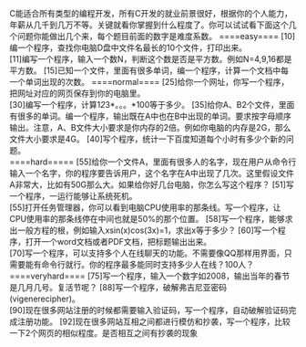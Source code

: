 C能适合所有类型的编程开发，所有C开发的就业前景很好，根据你的个人能力，年薪从几千到几万不等。关键就看你掌握到什么程度了。你可以试试看下面这个几个问题你能做出几个来，每个题目前面的数字是难度系数。
====easy====
[10]编一个程序，查找你电脑D盘中文件名最长的10个文件，打印出来。  
[11]编写一个程序，输入一个数N，判断这个数是否是平方数。例如N=4,9,16都是平方数。
[15]已知一个文件，里面有很多单词，编一个程序，计算一个文档中每一个单词出现的次数。
====normal====
[25]给你一个网址，你写一个程序，把网址对应的网页保存到你的电脑里。  
[30]编写一个程序，计算1*2*3*。。。*100等于多少。
[35]给你A、B2个文件，里面有很多的单词。编一个程序，输出既在A中也在B中出现的单词。要求按字母顺序输出。注意，A、B文件大小要求是你内存的2倍。例如你电脑的内存是2G，那么文件大小要求是4G。
[40]写个程序，统计一下百度知道每个小时有多少个新的问题。  
====hard=====
[55]给你一个文件A，里面有很多人的名字，现在用户从命令行输入一个名字，你的程序要告诉用户，这个名字在A中出现了几次。这里假设文件A非常大，比如有50G那么大。如果给你好几台电脑，你怎么写这个程序？
[51]写一个程序，一运行能够让系统死机。  
[55]打开任务管理器，你可以看到电脑CPU使用率的那条线。写一个程序，让CPU使用率的那条线停在中间也就是50%的那个位置。
[58]写一个程序，能够求出一般方程的根，例如输入xsin(x)cos(3x)=1，求出x等于多少？
[60]写一个程序，打开一个word文档或者PDF文档，把标题输出出来。  
[70]写一个程序，可以支持多个人在线聊天的功能。不需要像QQ那样用界面，只需要能有命令行就行。你的程序最多能同时支持多少人在线？100人？
====veryhard====
[75]写一个程序，输入一个数字如2008，输出当年的春节是几月几号。复活节呢？
[88]写一个程序，破解弗吉尼亚密码(vigenerecipher)。  
[90]现在很多网站注册的时候都需要输入验证码，写一个程序，自动破解验证码完成注册功能。
[92]现在很多网站互相之间都进行模仿和抄袭，写一个程序，比较一下2个网页的相似程度。是否相互之间有抄袭的现象

